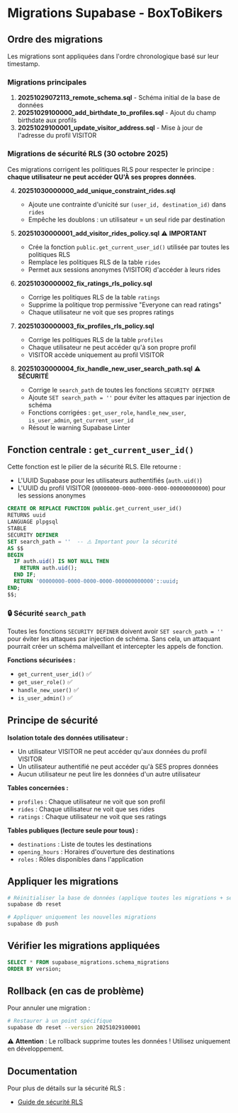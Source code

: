 # Migrations Supabase - BoxToBikers

## Ordre des migrations

Les migrations sont appliquées dans l'ordre chronologique basé sur leur timestamp.

### Migrations principales

1. **20251029072113_remote_schema.sql** - Schéma initial de la base de données
2. **20251029100000_add_birthdate_to_profiles.sql** - Ajout du champ birthdate aux profils
3. **20251029100001_update_visitor_address.sql** - Mise à jour de l'adresse du profil VISITOR

### Migrations de sécurité RLS (30 octobre 2025)

Ces migrations corrigent les politiques RLS pour respecter le principe : **chaque utilisateur ne peut accéder QU'À ses propres données**.

4. **20251030000000_add_unique_constraint_rides.sql** 
   - Ajoute une contrainte d'unicité sur `(user_id, destination_id)` dans `rides`
   - Empêche les doublons : un utilisateur = un seul ride par destination

5. **20251030000001_add_visitor_rides_policy.sql** ⚠️ **IMPORTANT**
   - Crée la fonction `public.get_current_user_id()` utilisée par toutes les politiques RLS
   - Remplace les politiques RLS de la table `rides`
   - Permet aux sessions anonymes (VISITOR) d'accéder à leurs rides

6. **20251030000002_fix_ratings_rls_policy.sql**
   - Corrige les politiques RLS de la table `ratings`
   - Supprime la politique trop permissive "Everyone can read ratings"
   - Chaque utilisateur ne voit que ses propres ratings

7. **20251030000003_fix_profiles_rls_policy.sql**
   - Corrige les politiques RLS de la table `profiles`
   - Chaque utilisateur ne peut accéder qu'à son propre profil
   - VISITOR accède uniquement au profil VISITOR

8. **20251030000004_fix_handle_new_user_search_path.sql** ⚠️ **SÉCURITÉ**
   - Corrige le `search_path` de toutes les fonctions `SECURITY DEFINER`
   - Ajoute `SET search_path = ''` pour éviter les attaques par injection de schéma
   - Fonctions corrigées : `get_user_role`, `handle_new_user`, `is_user_admin`, `get_current_user_id`
   - Résout le warning Supabase Linter

## Fonction centrale : `get_current_user_id()`

Cette fonction est le pilier de la sécurité RLS. Elle retourne :
- L'UUID Supabase pour les utilisateurs authentifiés (`auth.uid()`)
- L'UUID du profil VISITOR (`00000000-0000-0000-0000-000000000000`) pour les sessions anonymes

```sql
CREATE OR REPLACE FUNCTION public.get_current_user_id()
RETURNS uuid
LANGUAGE plpgsql
STABLE
SECURITY DEFINER
SET search_path = ''  -- ⚠️ Important pour la sécurité
AS $$
BEGIN
  IF auth.uid() IS NOT NULL THEN
    RETURN auth.uid();
  END IF;
  RETURN '00000000-0000-0000-0000-000000000000'::uuid;
END;
$$;
```

### 🔒 Sécurité `search_path`

Toutes les fonctions `SECURITY DEFINER` doivent avoir `SET search_path = ''` pour éviter les attaques par injection de schéma. Sans cela, un attaquant pourrait créer un schéma malveillant et intercepter les appels de fonction.

**Fonctions sécurisées :**
- `get_current_user_id()` ✅
- `get_user_role()` ✅
- `handle_new_user()` ✅
- `is_user_admin()` ✅

## Principe de sécurité

**Isolation totale des données utilisateur :**
- Un utilisateur VISITOR ne peut accéder qu'aux données du profil VISITOR
- Un utilisateur authentifié ne peut accéder qu'à SES propres données
- Aucun utilisateur ne peut lire les données d'un autre utilisateur

**Tables concernées :**
- `profiles` : Chaque utilisateur ne voit que son profil
- `rides` : Chaque utilisateur ne voit que ses rides
- `ratings` : Chaque utilisateur ne voit que ses ratings

**Tables publiques (lecture seule pour tous) :**
- `destinations` : Liste de toutes les destinations
- `opening_hours` : Horaires d'ouverture des destinations
- `roles` : Rôles disponibles dans l'application

## Appliquer les migrations

```bash
# Réinitialiser la base de données (applique toutes les migrations + seed)
supabase db reset

# Appliquer uniquement les nouvelles migrations
supabase db push
```

## Vérifier les migrations appliquées

```sql
SELECT * FROM supabase_migrations.schema_migrations
ORDER BY version;
```

## Rollback (en cas de problème)

Pour annuler une migration :

```bash
# Restaurer à un point spécifique
supabase db reset --version 20251029100001
```

⚠️ **Attention** : Le rollback supprime toutes les données ! Utilisez uniquement en développement.

## Documentation

Pour plus de détails sur la sécurité RLS :
- [Guide de sécurité RLS](../docs/database/rls_security_guide.md)

